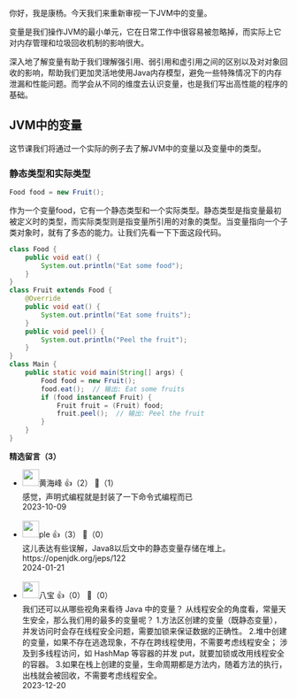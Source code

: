 你好，我是康杨。今天我们来重新审视一下JVM中的变量。

变量是我们操作JVM的最小单元，它在日常工作中很容易被忽略掉，而实际上它对内存管理和垃圾回收机制的影响很大。

深入地了解变量有助于我们理解强引用、弱引用和虚引用之间的区别以及对对象回收的影响，帮助我们更加灵活地使用Java内存模型，避免一些特殊情况下的内存泄漏和性能问题。而学会从不同的维度去认识变量，也是我们写出高性能的程序的基础。

## JVM中的变量

这节课我们将通过一个实际的例子去了解JVM中的变量以及变量中的类型。

### 静态类型和实际类型

```java
Food food = new Fruit();
```

作为一个变量food，它有一个静态类型和一个实际类型。静态类型是指变量最初被定义时的类型，而实际类型则是指变量所引用的对象的类型。当变量指向一个子类对象时，就有了多态的能力。让我们先看一下下面这段代码。

```java
class Food {
    public void eat() {
        System.out.println("Eat some food");
    }
}
class Fruit extends Food {
    @Override
    public void eat() {
        System.out.println("Eat some fruits");
    }
    public void peel() {
        System.out.println("Peel the fruit");
    }
}
class Main {
    public static void main(String[] args) {
        Food food = new Fruit();
        food.eat();  // 输出: Eat some fruits
        if (food instanceof Fruit) {
            Fruit fruit = (Fruit) food;
            fruit.peel();  // 输出: Peel the fruit
        }
    }
}
```
<div><strong>精选留言（3）</strong></div><ul>
<li><img src="https://static001.geekbang.org/account/avatar/00/13/75/dd/9ead6e69.jpg" width="30px"><span>黄海峰</span> 👍（2） 💬（1）<div>感觉，声明式编程就是封装了一下命令式编程而已</div>2023-10-09</li><br/><li><img src="https://static001.geekbang.org/account/avatar/00/11/17/39/3274257b.jpg" width="30px"><span>ple</span> 👍（3） 💬（0）<div>这儿表达有些误解，Java8以后文中的静态变量存储在堆上。https:&#47;&#47;openjdk.org&#47;jeps&#47;122</div>2024-01-21</li><br/><li><img src="https://static001.geekbang.org/account/avatar/00/14/35/d5/17833946.jpg" width="30px"><span>八宝</span> 👍（0） 💬（0）<div>我们还可以从哪些视角来看待 Java 中的变量？
从线程安全的角度看，常量天生安全，那么我们用的最多的变量呢？
1.方法区创建的变量（既静态变量），并发访问时会存在线程安全问题，需要加锁来保证数据的正确性。
2.堆中创建的变量，如果不存在逃逸现象，不存在跨线程使用，不需要考虑线程安全；
涉及到多线程访问，如 HashMap 等容器的并发 put，就要加锁或改用线程安全的容器。
3.如果在栈上创建的变量，生命周期都是方法内，随着方法的执行，出栈就会被回收，不需要考虑线程安全。</div>2023-12-20</li><br/>
</ul>